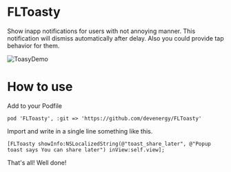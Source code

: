 FLToasty
==================================

Show inapp notifications for users with not annoying manner. This notification will dismiss automatically after delay. Also you could provide tap behavior for them.

![ToasyDemo](https://raw.githubusercontent.com/devenergy/FLToasty/master/toasty_demo.gif)

How to use
==================================

Add to your Podfile

`pod 'FLToasty', :git => 'https://github.com/devenergy/FLToasty'`

Import and write in a single line something like this.

`[FLToasty showInfo:NSLocalizedString(@"toast_share_later", @"Popup toast says You can share later") inView:self.view];`

That's all! Well done!


